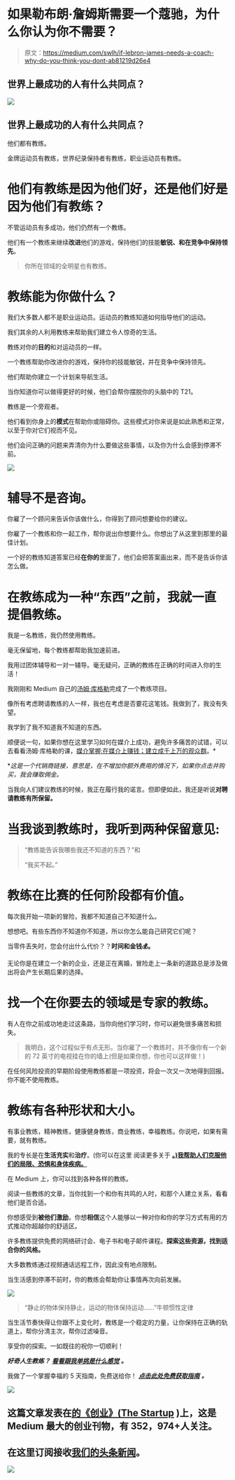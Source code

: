 # 如果勒布朗·詹姆斯需要一个蔻驰，为什么你认为你不需要？

> 原文：<https://medium.com/swlh/if-lebron-james-needs-a-coach-why-do-you-think-you-dont-ab81219d26e4>

## 世界上最成功的人有什么共同点？

![](img/8f76ce4f90dd32c74e301cc43b38a902.png)

## 世界上最成功的人有什么共同点？

他们都有教练。

金牌运动员有教练，世界纪录保持者有教练，职业运动员有教练。

# 他们有教练是因为他们好，还是他们好是因为他们有教练？

不管运动员有多成功，他们仍然有一个教练。

他们有一个教练来继续**改进**他们的游戏，保持他们的技能**敏锐、**和**在竞争中保持领先**。

> 你所在领域的全明星也有教练。

# 教练能为你做什么？

我们大多数人都不是职业运动员。运动员的教练知道如何指导他们的运动。

我们其余的人利用教练来帮助我们建立令人惊奇的生活。

教练对你的**目的**和对运动员的一样。

一个教练帮助你改进你的游戏，保持你的技能敏锐，并在竞争中保持领先。

他们帮助你建立一个计划来导航生活。

当你知道你可以做得更好的时候，他们会帮你摆脱你的头脑中的 T21。

教练是一个旁观者。

他们看到你身上的**模式**在帮助你或阻碍你。这些模式对你来说是如此熟悉和正常，以至于你对它们视而不见。

他们会问正确的问题来弄清你为什么要做这些事情，以及你为什么会感到停滞不前。

![](img/0149d011847af49989892c2c53404cd0.png)

# 辅导不是咨询。

你雇了一个顾问来告诉你该做什么，你得到了顾问想要给你的建议。

你雇了一个教练和你一起工作，帮你说出你想要什么。你想出了从这里到那里的最佳计划。

一个好的教练知道答案已经**在你的**里面了，他们会把答案画出来，而不是告诉你该怎么做。

# 在教练成为一种“东西”之前，我就一直提倡教练。

我是一名教练，我仍然使用教练。

毫无保留地，每个教练都帮助我加速前进。

我用过团体辅导和一对一辅导。毫无疑问，正确的教练在正确的时间进入你的生活！

我刚刚和 Medium 自己的[汤姆·库格勒](https://medium.com/u/caa51e5ba081?source=post_page-----ab81219d26e4--------------------------------)完成了一个教练项目。

像所有考虑聘请教练的人一样，我也在考虑是否要花这笔钱。我做到了，我没有失望。

我学到了我不知道我不知道的东西。

顺便说一句，如果你想在这里学习如何在媒介上成功，避免许多痛苦的试错，可以去看看汤姆·库格勒的课，[媒介掌握:在媒介上赚钱；建立成千上万的观众群](https://mediummastery.com/p/make-money-on-medium?affcode=169118_81jtt53a)。*

**这是一个代销商链接，意思是，在不增加你额外费用的情况下，如果你点击并购买，我会赚取佣金。*

当我向人们建议教练的时候，我正在履行我的诺言。但即便如此，我还是听说**对聘请教练有所保留。**

# 当我谈到教练时，我听到两种保留意见:

> “教练能告诉我哪些我还不知道的东西？”和
> 
> “我买不起。”

# 教练在比赛的任何阶段都有价值。

每次我开始一项新的冒险，我都不知道自己不知道什么。

想想吧。有些东西你不知道你不知道，所以你怎么能自己研究它们呢？

当零件丢失时，您会付出什么代价？？**时间和金钱💰。**

无论你是在建立一个新的企业，还是正在离婚，冒险走上一条新的道路总是涉及做出将会产生长期后果的选择。

# 找一个在你要去的领域是专家的教练。

有人在你之前成功地走过这条路，当你向他们学习时，你可以避免很多痛苦和损失。

> 我明白，这个过程似乎有点无形。当你雇了一个教练时，并不像你有一个新的 72 英寸的电视挂在你的墙上(但是如果你想，你也可以这样做！)

在任何风险投资的早期阶段使用教练都是一项投资，将会一次又一次地得到回报。你不能不使用教练。

# 教练有各种形状和大小。

有事业教练，精神教练，健康健身教练，商业教练，幸福教练。你说吧，如果有需要，就有教练。

我的专长是在**生活充实**和**治疗**。(你可以在这里 阅读更多关于 [**。)我帮助人们克服他们的局限、恐惧和身体疾病。**](/@christinebradstreet/what-exactly-do-i-do-76a1a1372ce5)

在 Medium 上，你可以找到各种各样的教练。

阅读一些教练的文章，当你找到一个和你有共鸣的人时，和那个人建立关系，看看他们是否合适。

你想感受到**被他们激励**，你想**相信**这个人能够以一种对你和你的学习方式有用的方式推动你超越你的舒适区。

许多教练提供免费的网络研讨会、电子书和电子邮件课程。**探索这些资源，找到适合你的风格。**

大多数教练通过视频通话远程工作，因此没有地点限制。

当生活感到停滞不前时，你的教练会帮助你让事情再次向前发展。

![](img/32293d406f36fe71462dd88985855f16.png)

> “静止的物体保持静止，运动的物体保持运动……”牛顿惯性定律

当生活节奏快得让你跟不上变化时，教练是一个稳定的力量，让你保持在正确的轨道上，帮你分清主次，帮你过滤噪音。

享受你的探索。一如既往的祝你一切顺利！

***好奇人生教练？*** [***看看跟我单挑是什么感觉***](http://christinebradstreet.com/one-on-one-coaching.html) ***。***

我做了一个掌握幸福的 5 天指南，免费送给你！ [***点击此处免费获取指南***](https://app.convertkit.com/landing_pages/402665?v=7) ***。***

[![](img/308a8d84fb9b2fab43d66c117fcc4bb4.png)](https://medium.com/swlh)

## 这篇文章发表在[的《创业》(The Startup](https://medium.com/swlh) )上，这是 Medium 最大的创业刊物，有 352，974+人关注。

## 在这里订阅接收[我们的头条新闻](http://growthsupply.com/the-startup-newsletter/)。

[![](img/b0164736ea17a63403e660de5dedf91a.png)](https://medium.com/swlh)